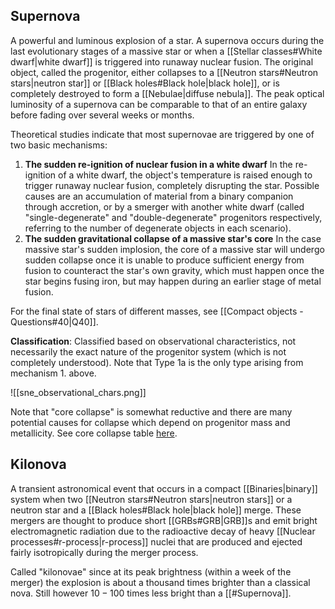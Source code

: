 ## Supernova
A powerful and luminous explosion of a star. A supernova occurs during the last evolutionary stages of a massive star or when a [[Stellar classes#White dwarf|white dwarf]] is triggered into runaway nuclear fusion. The original object, called the progenitor, either collapses to a [[Neutron stars#Neutron stars|neutron star]] or [[Black holes#Black hole|black hole]], or is completely destroyed to form a [[Nebulae|diffuse nebula]]. The peak optical luminosity of a supernova can be comparable to that of an entire galaxy before fading over several weeks or months. 

Theoretical studies indicate that most supernovae are triggered by one of two basic mechanisms: 
1. **The sudden re-ignition of nuclear fusion in a white dwarf** 
   In the re-ignition of a white dwarf, the object's temperature is raised enough to trigger runaway nuclear fusion, completely disrupting the star. Possible causes are an accumulation of material from a binary companion through accretion, or by a smerger with another white dwarf (called "single-degenerate" and "double-degenerate" progenitors respectively, referring to the number of degenerate objects in each scenario).
2. **The sudden gravitational collapse of a massive star's core**
   In the case massive star's sudden implosion, the core of a massive star will undergo sudden collapse once it is unable to produce sufficient energy from fusion to counteract the star's own gravity, which must happen once the star begins fusing iron, but may happen during an earlier stage of metal fusion.

For the final state of stars of different masses, see [[Compact objects - Questions#40|Q40]].

**Classification**:
Classified based on observational characteristics, not necessarily the exact nature of the progenitor system (which is not completely understood). Note that Type 1a is the only type arising from mechanism 1. above.

![[sne_observational_chars.png]]

Note that "core collapse" is somewhat reductive and there are many potential causes for collapse which depend on progenitor mass and metallicity. See core collapse table [here](https://en.wikipedia.org/wiki/Supernova).


## Kilonova
A transient astronomical event that occurs in a compact [[Binaries|binary]] system when two [[Neutron stars#Neutron stars|neutron stars]] or a neutron star and a [[Black holes#Black hole|black hole]] merge. These mergers are thought to produce short [[GRBs#GRB|GRB]]s and emit bright electromagnetic radiation due to the radioactive decay of heavy [[Nuclear processes#r-process|r-process]] nuclei that are produced and ejected fairly isotropically during the merger process.

Called "kilonovae" since at its peak brightness (within a week of the merger) the explosion is about a thousand times brighter than a classical nova. Still however $10-100$ times less bright than a [[#Supernova]].